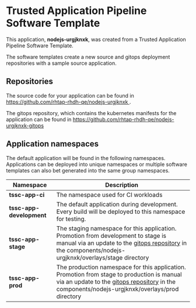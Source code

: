 # Trusted Application Pipeline Software Template

This application, **nodejs-urgjknxk**, was created from a Trusted Application Pipeline Software Template.

The software templates create a new source and gitops deployment repositories with a sample source application. 

## Repositories

The source code for your application can be found in [https://github.com/rhtap-rhdh-qe/nodejs-urgjknxk ](https://github.com/rhtap-rhdh-qe/nodejs-urgjknxk ).
 
The gitops repository, which contains the kubernetes manifests for the application can be found in 
[https://github.com/rhtap-rhdh-qe/nodejs-urgjknxk-gitops ](https://github.com/rhtap-rhdh-qe/nodejs-urgjknxk-gitops ) 

## Application namespaces 

The default application will be found in the following namespaces. Applications can be deployed into unique namespaces or multiple software templates can also bet generated into the same group namespaces.  

|  Namespace   |  Description   |  
| -------- | -------- |
| **tssc-app-ci** | The namespace used for CI workloads |
| **tssc-app-development** | The default application during development. Every build will be deployed to this namespace for testing. |
| **tssc-app-stage** | The staging namespace for this application. Promotion from development to stage is manual via an update to the [gitops repository](https://github.com/rhtap-rhdh-qe/nodejs-urgjknxk-gitops ) in the components/nodejs-urgjknxk/overlays/stage directory |
| **tssc-app-prod** | The production namespace for this application. Promotion from stage to production is manual via an update to the [gitops repository](https://github.com/rhtap-rhdh-qe/nodejs-urgjknxk-gitops ) in the components/nodejs-urgjknxk/overlays/prod directory |